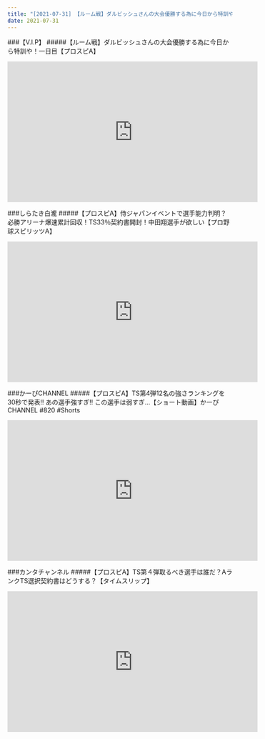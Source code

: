 ```yaml
---
title: "[2021-07-31] 【ルーム戦】ダルビッシュさんの大会優勝する為に今日から特訓や！一日目【プロスピA】 他"
date: 2021-07-31
---
```

###【V.I.P】
#####【ルーム戦】ダルビッシュさんの大会優勝する為に今日から特訓や！一日目【プロスピA】
<iframe width="560" height="315" src="https://www.youtube.com/embed/RaP69OLNIhE" frameborder="0" allow="accelerometer; autoplay; clipboard-write; encrypted-media; gyroscope; picture-in-picture" allowfullscreen></iframe>

###しらたき白瀧
#####【プロスピA】侍ジャパンイベントで選手能力判明？必勝アリーナ爆速累計回収！TS33％契約書開封！中田翔選手が欲しい【プロ野球スピリッツA】
<iframe width="560" height="315" src="https://www.youtube.com/embed/Svrr7DxZqpQ" frameborder="0" allow="accelerometer; autoplay; clipboard-write; encrypted-media; gyroscope; picture-in-picture" allowfullscreen></iframe>

###かーぴCHANNEL
#####【プロスピA】TS第4弾12名の強さランキングを30秒で発表!! あの選手強すぎ!! この選手は弱すぎ…【ショート動画】かーぴCHANNEL #820 #Shorts
<iframe width="560" height="315" src="https://www.youtube.com/embed/QVNKIUkjPvU" frameborder="0" allow="accelerometer; autoplay; clipboard-write; encrypted-media; gyroscope; picture-in-picture" allowfullscreen></iframe>

###カンタチャンネル
#####【プロスピA】TS第４弾取るべき選手は誰だ？AランクTS選択契約書はどうする？【タイムスリップ】
<iframe width="560" height="315" src="https://www.youtube.com/embed/f9KIrrAs470" frameborder="0" allow="accelerometer; autoplay; clipboard-write; encrypted-media; gyroscope; picture-in-picture" allowfullscreen></iframe>

